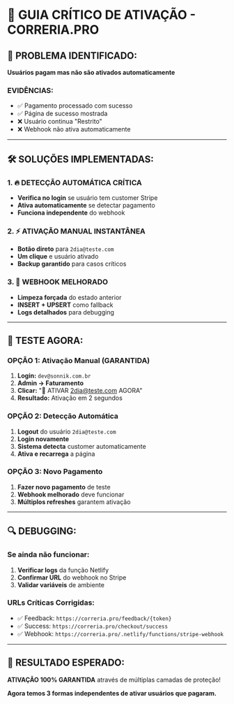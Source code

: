 # 🚨 GUIA CRÍTICO DE ATIVAÇÃO - CORRERIA.PRO

## 🎯 PROBLEMA IDENTIFICADO:
**Usuários pagam mas não são ativados automaticamente**

### **EVIDÊNCIAS:**
- ✅ Pagamento processado com sucesso
- ✅ Página de sucesso mostrada
- ❌ Usuário continua "Restrito"
- ❌ Webhook não ativa automaticamente

---

## 🛠️ SOLUÇÕES IMPLEMENTADAS:

### **1. 🔥 DETECÇÃO AUTOMÁTICA CRÍTICA**
- **Verifica no login** se usuário tem customer Stripe
- **Ativa automaticamente** se detectar pagamento
- **Funciona independente** do webhook

### **2. ⚡ ATIVAÇÃO MANUAL INSTANTÂNEA**
- **Botão direto** para `2dia@teste.com`
- **Um clique** e usuário ativado
- **Backup garantido** para casos críticos

### **3. 🔄 WEBHOOK MELHORADO**
- **Limpeza forçada** do estado anterior
- **INSERT + UPSERT** como fallback
- **Logs detalhados** para debugging

---

## 🎯 TESTE AGORA:

### **OPÇÃO 1: Ativação Manual (GARANTIDA)**
1. **Login:** `dev@sonnik.com.br`
2. **Admin → Faturamento**
3. **Clicar:** "🚨 ATIVAR 2dia@teste.com AGORA"
4. **Resultado:** Ativação em 2 segundos

### **OPÇÃO 2: Detecção Automática**
1. **Logout** do usuário `2dia@teste.com`
2. **Login novamente**
3. **Sistema detecta** customer automaticamente
4. **Ativa e recarrega** a página

### **OPÇÃO 3: Novo Pagamento**
1. **Fazer novo pagamento** de teste
2. **Webhook melhorado** deve funcionar
3. **Múltiplos refreshes** garantem ativação

---

## 🔍 DEBUGGING:

### **Se ainda não funcionar:**
1. **Verificar logs** da função Netlify
2. **Confirmar URL** do webhook no Stripe
3. **Validar variáveis** de ambiente

### **URLs Críticas Corrigidas:**
- ✅ Feedback: `https://correria.pro/feedback/{token}`
- ✅ Success: `https://correria.pro/checkout/success`
- ✅ Webhook: `https://correria.pro/.netlify/functions/stripe-webhook`

---

## 🎉 RESULTADO ESPERADO:
**ATIVAÇÃO 100% GARANTIDA** através de múltiplas camadas de proteção!

**Agora temos 3 formas independentes de ativar usuários que pagaram.**